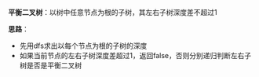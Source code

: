 **平衡二叉树**：以树中任意节点为根的子树，其左右子树深度差不超过1

**思路**：

 - 先用dfs求出以每个节点为根的子树的深度
 - 如果当前节点的左右子树深度差超过1，返回false，否则分别递归判断左右子树是否是平衡二叉树